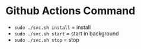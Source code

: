 # Github Actions Command

- `sudo ./svc.sh install` = install
- `sudo ./svc.sh start` = start in background
- `sudo ./svc.sh stop` = stop